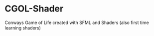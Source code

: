# CGOL-Shader
Conways Game of Life created with SFML and Shaders (also first time learning shaders)
